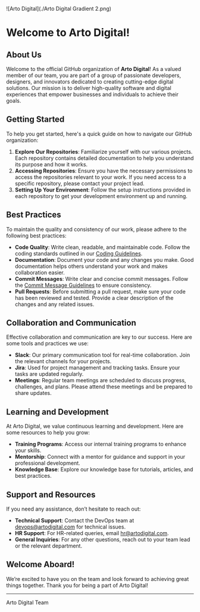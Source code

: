 
![Arto Digital](./Arto Digital Gradient 2.png)
# Welcome to Arto Digital!

## About Us

Welcome to the official GitHub organization of **Arto Digital**! As a valued member of our team, you are part of a group of passionate developers, designers, and innovators dedicated to creating cutting-edge digital solutions. Our mission is to deliver high-quality software and digital experiences that empower businesses and individuals to achieve their goals.

## Getting Started

To help you get started, here's a quick guide on how to navigate our GitHub organization:

1. **Explore Our Repositories**: Familiarize yourself with our various projects. Each repository contains detailed documentation to help you understand its purpose and how it works.
2. **Accessing Repositories**: Ensure you have the necessary permissions to access the repositories relevant to your work. If you need access to a specific repository, please contact your project lead.
3. **Setting Up Your Environment**: Follow the setup instructions provided in each repository to get your development environment up and running.

## Best Practices

To maintain the quality and consistency of our work, please adhere to the following best practices:

- **Code Quality**: Write clean, readable, and maintainable code. Follow the coding standards outlined in our [Coding Guidelines](CODING_GUIDELINES.md).
- **Documentation**: Document your code and any changes you make. Good documentation helps others understand your work and makes collaboration easier.
- **Commit Messages**: Write clear and concise commit messages. Follow the [Commit Message Guidelines](COMMIT_GUIDELINES.md) to ensure consistency.
- **Pull Requests**: Before submitting a pull request, make sure your code has been reviewed and tested. Provide a clear description of the changes and any related issues.

## Collaboration and Communication

Effective collaboration and communication are key to our success. Here are some tools and practices we use:

- **Slack**: Our primary communication tool for real-time collaboration. Join the relevant channels for your projects.
- **Jira**: Used for project management and tracking tasks. Ensure your tasks are updated regularly.
- **Meetings**: Regular team meetings are scheduled to discuss progress, challenges, and plans. Please attend these meetings and be prepared to share updates.

## Learning and Development

At Arto Digital, we value continuous learning and development. Here are some resources to help you grow:

- **Training Programs**: Access our internal training programs to enhance your skills.
- **Mentorship**: Connect with a mentor for guidance and support in your professional development.
- **Knowledge Base**: Explore our knowledge base for tutorials, articles, and best practices.

## Support and Resources

If you need any assistance, don’t hesitate to reach out:

- **Technical Support**: Contact the DevOps team at devops@artodigital.com for technical issues.
- **HR Support**: For HR-related queries, email hr@artodigital.com.
- **General Inquiries**: For any other questions, reach out to your team lead or the relevant department.

## Welcome Aboard!

We’re excited to have you on the team and look forward to achieving great things together. Thank you for being a part of Arto Digital!

---

Arto Digital Team

